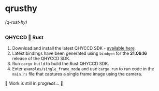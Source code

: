 # qrusthy
###### (q-rust-hy)

### QHYCCD 🤝 Rust

1. Download and install the latest QHYCCD SDK - [available here](https://www.qhyccd.com/html/prepub/log_en.html).
2. Latest bindings have been generated using `bindgen` for the <strong>21.09.16</strong> release of the QHYCCD SDK.
3. Run `cargo build` to build the Rust QHYCCD SDK.
4. Enter `examples/single_frame_mode` and use `cargo run` to run code in the `main.rs` file that captures a single frame image using the camera.

🚧 Work is still in progress... 🚧
